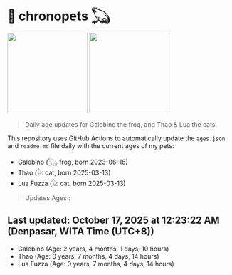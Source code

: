 # 🐾 chronopets 𓆏
<img src="https://github.com/user-attachments/assets/802b3632-7c4b-4232-a3a0-8b1d8fa6f04d" widht=180 height=180 >
<img src="https://github.com/user-attachments/assets/16687005-7ebb-4607-be57-0c8e528fed06" widht=180 height=180 >

> Daily age updates for Galebino the frog, and Thao & Lua the cats.

This repository uses GitHub Actions to automatically update the `ages.json` and `readme.md` file daily with the current ages of my pets: <br>
- Galebino (𓆏 frog, born 2023-06-16)
- Thao (𓃠 cat, born 2025-03-13)
- Lua Fuzza (𓃠 cat, born 2025-03-13)

> Updates Ages :

## Last updated: October 17, 2025 at 12:23:22 AM (Denpasar, WITA Time (UTC+8))

- Galebino (Age: 2 years, 4 months, 1 days, 10 hours)
- Thao (Age: 0 years, 7 months, 4 days, 14 hours)
- Lua Fuzza (Age: 0 years, 7 months, 4 days, 14 hours)

